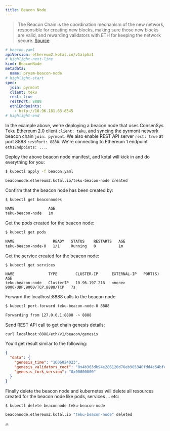 ```yaml
---
title: Beacon Node
---
```


> The Beacon Chain is the coordination mechanism of the new network, responsible for creating new blocks, making sure those new blocks are valid, and rewarding validators with ETH for keeping the network secure.
> [Source](https://consensys.net/blog/blockchain-explained/the-ethereum-2-0-beacon-chain-is-here-now-what/)

```yaml
# beacon.yaml
apiVersion: ethereum2.kotal.io/v1alpha1
# highlight-next-line
kind: BeaconNode
metadata:
  name: prysm-beacon-node
# highlight-start
spec:
  join: pyrmont
  client: teku
  rest: true
  restPort: 8888
  eth1Endpoints:
    - http://10.96.181.63:8545
# highlight-end
```

In the example above, we're deploying a beacon node that uses ConsenSys Teku Ethereum 2.0 client `client: teku`, and syncing the pyrmont network beacon chain `join: pyrmont`. We also enable REST API server `rest: true` at port 8888 `restPort: 8888`. We're connecting to Ethereum 1 endpoint `eth1Endpoints: ...`.

Deploy the above beacon node manifest, and kotal will kick in and do everything for you:

```sh
$ kubectl apply -f beacon.yaml

beaconnode.ethereum2.kotal.io/teku-beacon-node created
```

Confirm that the beacon node has been created by:

```sh
$ kubectl get beaconnodes

NAME               AGE
teku-beacon-node   1m
```

Get the pods created for the beacon node:

```sh
$ kubectl get pods

NAME                 READY   STATUS    RESTARTS   AGE
teku-beacon-node-0   1/1     Running   0          1m
```

Get the service created for the beacon node:

```
$ kubectl get services

NAME               TYPE        CLUSTER-IP      EXTERNAL-IP   PORT(S)                      AGE
teku-beacon-node   ClusterIP   10.96.197.218   <none>        9000/UDP,9000/TCP,8888/TCP   7s
```

Forward the localhost:8888 calls to the beacon node

```sh
$ kubectl port-forward teku-beacon-node-0 8888

Forwarding from 127.0.0.1:8888 -> 8888
```

Send REST API call to get chain genesis details:

```sh
curl localhost:8888/eth/v1/beacon/genesis
```

You'll get result similar to the following:

```json
{
  "data": {
    "genesis_time": "1606824023",
    "genesis_validators_root": "0x4b363db94e286120d76eb905340fdd4e54bfe9f06bf33ff6cf5ad27f511bfe95",
    "genesis_fork_version": "0x00000000"
  }
}
```

Finally delete the beacon node and kubernetes will delete all resources created for the beacon node like pods, services ... etc:

```sh
$ kubectl delete beaconnode teku-beacon-node

beaconnode.ethereum2.kotal.io "teku-beacon-node" deleted
```

:fire:
